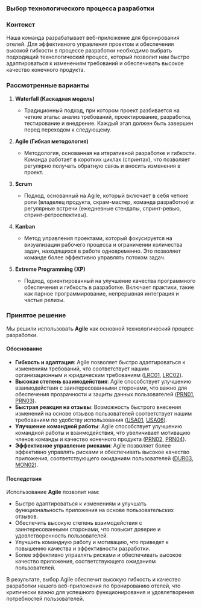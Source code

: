 ### Выбор технологического процесса разработки

### Контекст
Наша команда разрабатывает веб-приложение для бронирования отелей. Для эффективного управления проектом и обеспечения высокой гибкости в процессе разработки необходимо выбрать подходящий технологический процесс, который позволит нам быстро адаптироваться к изменениям требований и обеспечивать высокое качество конечного продукта.

### Рассмотренные варианты

1. **Waterfall (Каскадная модель)**
   - Традиционный подход, при котором проект разбивается на четкие этапы: анализ требований, проектирование, разработка, тестирование и внедрение. Каждый этап должен быть завершен перед переходом к следующему.

2. **Agile (Гибкая методология)**
   - Методология, основанная на итеративной разработке и гибкости. Команда работает в коротких циклах (спринтах), что позволяет регулярно получать обратную связь и вносить изменения в проект.

3. **Scrum**
   - Подход, основанный на Agile, который включает в себя четкие роли (владелец продукта, скрам-мастер, команда разработки) и регулярные встречи (ежедневные стендапы, спринт-ревью, спринт-ретроспективы).

4. **Kanban**
   - Метод управления проектами, который фокусируется на визуализации рабочего процесса и ограничении количества задач, находящихся в работе одновременно. Это позволяет команде более эффективно управлять потоком задач.

5. **Extreme Programming (XP)**
   - Подход, ориентированный на улучшение качества программного обеспечения и гибкость в разработке. Включает практики, такие как парное программирование, непрерывная интеграция и частые релизы.

### Принятое решение

Мы решили использовать **Agile** как основной технологический процесс разработки.

#### Обоснование

- **Гибкость и адаптация**: Agile позволяет быстро адаптироваться к изменениям требований, что соответствует нашим организационным и юридическим требованиям ([LRC01](#LRC01), [LRC02](#LRC02)).
- **Высокая степень взаимодействия**: Agile способствует улучшению взаимодействия с заинтересованными сторонами, что важно для обеспечения прозрачности и защиты данных пользователей ([PRN01](#PRN01), [PRN03](#PRN03)).
- **Быстрая реакция на отзывы**: Возможность быстрого внесения изменений на основе отзывов пользователей соответствует нашим требованиям по удобству использования ([USA01](#USA01), [USA06](#USA06)).
- **Улучшение командной работы**: Agile способствует улучшению командной работы и взаимодействия, что увеличивает мотивацию членов команды и качество конечного продукта ([PRN02](#PRN02), [PRN04](#PRN04)).
- **Эффективное управление рисками**: Agile позволяет более эффективно управлять рисками и обеспечивать высокое качество приложения, соответствующего ожиданиям пользователей ([DUR03](#DUR03), [MON02](#MON02)).

#### Последствия

Использование **Agile** позволит нам:
- Быстро адаптироваться к изменениям и улучшать функциональность приложения на основе пользовательских отзывов.
- Обеспечить высокую степень взаимодействия с заинтересованными сторонами, что повысит доверие и удовлетворенность пользователей.
- Улучшить командную работу и мотивацию, что приведет к повышению качества и эффективности разработки.
- Более эффективно управлять рисками и обеспечивать высокое качество приложения, соответствующего ожиданиям пользователей.

В результате, выбор Agile обеспечит высокую гибкость и качество разработки нашего веб-приложения по бронированию отелей, что критически важно для успешного функционирования и удовлетворения потребностей пользователей.